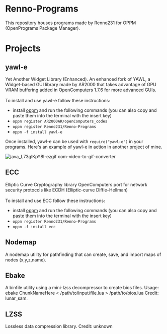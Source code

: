 # Renno-Programs
This repository houses programs made by Renno231 for OPPM (OpenPrograms Package Manager).

# Projects
## yawl-e
Yet Another Widget Library (Enhanced). An enhanced fork of YAWL, a Widget-based GUI library made by AR2000 that takes advantage of GPU VRAM buffering added in OpenComputers 1.7.6 for more advanced GUIs.
<br><br> To install and use yawl-e follow these instructions:
- install [oppm](https://ocdoc.cil.li/tutorial:program:oppm) and run the following commands (you can also copy and paste them into the terminal with the insert key)
- `oppm register AR2000AR/openComputers_codes`
- `oppm register Renno231/Renno-Programs`
- `oppm -f install yawl-e`

Once installed, yawl-e can be used with `require("yawl-e")` in your programs.
Here's an example of yawl-e in action in another project of mine.

![java_L73glKpY8l-ezgif com-video-to-gif-converter](https://github.com/Renno231/Renno-Programs/assets/75190549/d81f54f3-d4f1-42af-aa90-b245ecd3b330)


## ECC
Elliptic Curve Cryptography library OpenComputers port for network security protocols like ECDH (Elliptic-curve Diffie–Hellman)
<br><br> To install and use ECC follow these instructions:
- install [oppm](https://ocdoc.cil.li/tutorial:program:oppm) and run the following commands (you can also copy and paste them into the terminal with the insert key)
- `oppm register Renno231/Renno-Programs`
- `oppm -f install ecc`

## Nodemap
A nodemap utility for pathfinding that can create, save, and import maps of nodes (x,y,z,name).

## Ebake
A binfile utility using a mini-lzss decompressor to create bios files. Usage: ebake ChunkNameHere < /path/to/input/file.lua > /path/to/bios.lua Credit: lunar_sam.

## LZSS
Lossless data compression library. Credit: unknown
